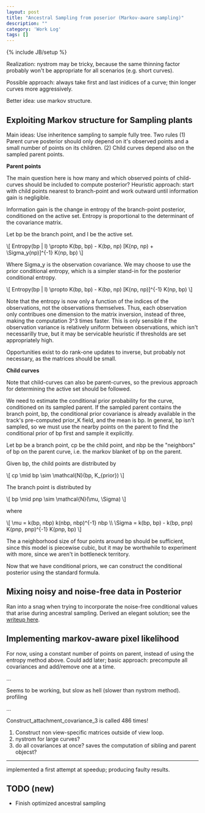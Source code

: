 ```yaml
---
layout: post
title: "Ancestral Sampling from poserior (Markov-aware sampling)"
description: ""
category: 'Work Log'
tags: []
---
```

{% include JB/setup %}

Realization: nystrom may be tricky, because the same thinning factor probably won't be appropriate for all scenarios (e.g. short curves).

Possible approach: always take first and last inidices of a curve; thin longer curves more aggressively.

Better idea: use markov structure.

Exploiting Markov structure for Sampling plants 
-------------------------------------------------------
Main ideas: Use inheritence sampling to sample fully tree.  Two rules (1) Parent curve posterior should only depend on it's observed points and a small number of points on its children.  (2) Child curves depend also on the sampled parent points.

**Parent points**

The main question here is how many and which observed points of  child-curves should be included to compute posterior?  Heuristic approach: start with child points nearest to branch-point and work outward until information gain is negligible.

Information gain is the change in entropy of the branch-point posterior, conditioned on the active set.  Entropy is proportional to the determinant of the covariance matrix.  

Let bp be the branch point, and I be the active set.

<div>
\[
Entropy(bp | I) \propto K(bp, bp) - K(bp, np) [K(np, np)  + \Sigma_y(np)]^{-1} K(np, bp)
\]
</div>

Where Sigma_y is the observation covariance.  We may choose to use the prior conditional entropy, which is a simpler stand-in for the posterior conditional entropy.

<div>
\[
Entropy(bp | I) \propto K(bp, bp) - K(bp, np) [K(np, np)]^{-1} K(np, bp)
\]
</div>

Note that the entropy is now only a function of the indices of the observations, not the observations themselves.  Thus, each observation only contribues one dimension to the matrix inversion, instead of three, making the computation 3^3 times faster.  This is only sensible if the observation variance is relatively uniform between observations, which isn't necessarilly true, but it may be servicable heuristic if thresholds are set appropriately high.

Opportunities exist to do rank-one updates to inverse, but probably not necessary, as the matrices should be small.


**Child curves**

Note that child-curves can also be parent-curves, so the previous approach for determining the active set should be followed.  

We need to estimate the conditional prior probability for the curve, conditioned on its sampled parent.  If the sampled parent contains the branch point, bp, the conditional prior covariance is already available in the track's pre-computed prior_K field, and the mean is bp.  In general, bp isn't sampled, so we must use the nearby points on the parent to find the conditional prior of bp first and sample it explicitly.

Let bp be a branch point, cp be the child point, and nbp be the "neighbors" of bp on the parent curve, i.e. the markov blanket of bp on the parent.

Given bp, the child points are distributed by

<div>
\[
cp \mid bp \sim \mathcal{N}(bp, K_{prior})
\]
</div>

The branch point is distributed by

<div>
\[
bp \mid pnp \sim \mathcal{N}(\mu, \Sigma)
\]
</div>

where

<div>
\[
\mu = k(bp, nbp) k(nbp, nbp)^{-1} nbp \\
\Sigma = k(bp, bp) - k(bp, pnp) K(pnp, pnp)^{-1} K(pnp, bp)
\]
</div>

The a neighborhood size of four points around bp should be sufficient, since this model is piecewise cubic, but it may be worthwhile to experiment with more, since we aren't in bottleneck territory.

Now that we have conditional priors, we can construct the conditional posterior using the standard formula.


Mixing noisy and noise-free data in Posterior
--------------------------------------------

Ran into a snag when trying to incorporate the noise-free conditional values that arise during ancestral sampling.  Derived an elegant solution; see the [writeup here]({{site.baseurl}}/2013/10/29/reference).

Implementing markov-aware pixel likelihood
------------------------------------

For now, using a constant number of points on parent, instead of using the entropy method above.  Could add later; basic approach: precompute all covariances and add/remove one at a time.


...

Seems to be working, but slow as hell (slower than nystrom method). profiling

...

Construct_attachment_covariance_3 is called 486 times!

1. Construct non view-specific matrices outside of view loop.
2. nystrom for large curves?
3. do all covariances at once?  saves the computation of sibling and parent objecst?

---

implemented a first attempt at speedup; producing faulty results.



TODO (new)
-----------

* Finish optimized ancestral sampling


